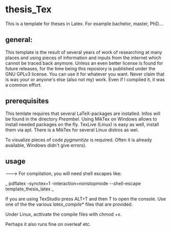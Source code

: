 # thesis_Tex
This is a template for theses in Latex. For example bachelor, master, PhD....

## general:

This template is the result of several years of work of researching at many places and using pieces of information and inputs from the internet which cannot be traced back anymore. Unless an even better license is found for future releases, for the time being this reposiory is published under the GNU GPLv3 license. You can use it for whatever you want. Never claim that is was your or anyone's else (also not my) work. Even if I compiled it, it was a common effort.

## prerequisites

This temlate requires that several LaTeX-packages are installed. Infos will be found in the directory _Preambel_. Using MikTex on Windows allows to install needed packages on the fly. TexLive (Linux) is easy as well, install them via apt. There is a MikTex for several Linux distros as wel.

To visualize pieces of code _pygmentize_ is required. Often it is already available, Windows didn't give errors).

## usage

---> For compilation, you will need shell escapes like:

_ pdflatex -synctex=1 -interaction=nonstopmode --shell-escape template_thesis_latex _

If you are using TexStudio press ALT+T and then T to open the console. Use one of the the various *latex_compile** files that are provided.

Under Linux, acttivate the compile files with chmod +x.

Perhaps it also runs fine on overleaf etc.
